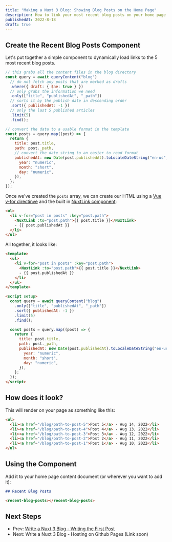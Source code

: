 ```yaml
---
title: "Making a Nuxt 3 Blog: Showing Blog Posts on the Home Page"
description: How to link your most recent blog posts on your home page.
publishedAt: 2022-8-18
draft: true
---
```


## Create the Recent Blog Posts Component

Let's put together a simple component to dynamically load links to the 5 most recent blog posts.

```js
// this grabs all the content files in the blog directory
const query = await queryContent("blog")
  // do not fetch any posts that are marked as drafts
  .where({ draft: { $ne: true } })
  // only grabs the information we need
  .only(["title", "publishedAt", "_path"])
  // sorts it by the publish date in descending order
  .sort({ publishedAt: -1 })
  // only the last 5 published articles
  .limit(5)
  .find();

// convert the data to a usable format in the template
const posts = query.map((post) => {
  return {
    title: post.title,
    path: post._path,
    // convert the date string to an easier to read format
    publishedAt: new Date(post.publishedAt).toLocaleDateString("en-us", {
      year: "numeric",
      month: "short",
      day: "numeric",
    }),
  };
});
```

Once we've created the `posts` array, we can create our HTML using a [Vue v-for directinve](https://vuejs.org/guide/essentials/list.html) and the built in [NuxtLink component](https://v3.nuxtjs.org/api/components/nuxt-link/):

```html
<ul>
  <li v-for="post in posts" :key="post.path">
    <NuxtLink :to="post.path">{{ post.title }}</NuxtLink>
    - {{ post.publishedAt }}
  </li>
</ul>
```

All together, it looks like:

```html
<template>
  <ul>
    <li v-for="post in posts" :key="post.path">
      <NuxtLink :to="post.path">{{ post.title }}</NuxtLink>
      - {{ post.publishedAt }}
    </li>
  </ul>
</template>

<script setup>
  const query = await queryContent("blog")
    .only(["title", "publishedAt", "_path"])
    .sort({ publishedAt: -1 })
    .limit(5)
    .find();

  const posts = query.map((post) => {
    return {
      title: post.title,
      path: post._path,
      publishedAt: new Date(post.publishedAt).toLocaleDateString("en-us", {
        year: "numeric",
        month: "short",
        day: "numeric",
      }),
    };
  });
</script>
```

## How does it look?

This will render on your page as something like this:

```html
<ul>
  <li><a href="/blog/path-to-post-5">Post 5</a> - Aug 14, 2022</li>
  <li><a href="/blog/path-to-post-4">Post 4</a> - Aug 13, 2022</li>
  <li><a href="/blog/path-to-post-3">Post 3</a> - Aug 12, 2022</li>
  <li><a href="/blog/path-to-post-2">Post 2</a> - Aug 11, 2022</li>
  <li><a href="/blog/path-to-post-1">Post 1</a> - Aug 10, 2022</li>
</ul>
```

## Using the Component

Add it to your home page content document (or wherever you want to add it):

```markdown
## Recent Blog Posts

<recent-blog-posts></recent-blog-posts>
```

## Next Steps

- Prev: [Write a Nuxt 3 Blog - Writing the First Post](/blog/write-a-nuxt-3-blog-part-3)
- Next: Write a Nuxt 3 Blog - Hosting on Github Pages (Link soon)
